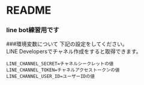 # README

### line bot練習用です

###環境変数について
下記の設定をしてください。  
LINE Developersでチャネル作成をすると取得できます。
```
LINE_CHANNEL_SECRET=チャネルシークレットの値
LINE_CHANNEL_TOKEN=チャネルアクセストークンの値
LINE_CHANNEL_USER_ID=ユーザーIDの値
```
